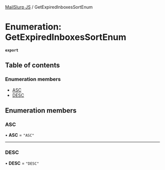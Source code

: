 [MailSlurp JS](../README.md) / GetExpiredInboxesSortEnum

# Enumeration: GetExpiredInboxesSortEnum

**`export`**

## Table of contents

### Enumeration members

- [ASC](GetExpiredInboxesSortEnum.md#asc)
- [DESC](GetExpiredInboxesSortEnum.md#desc)

## Enumeration members

### ASC

• **ASC** = `"ASC"`

___

### DESC

• **DESC** = `"DESC"`
